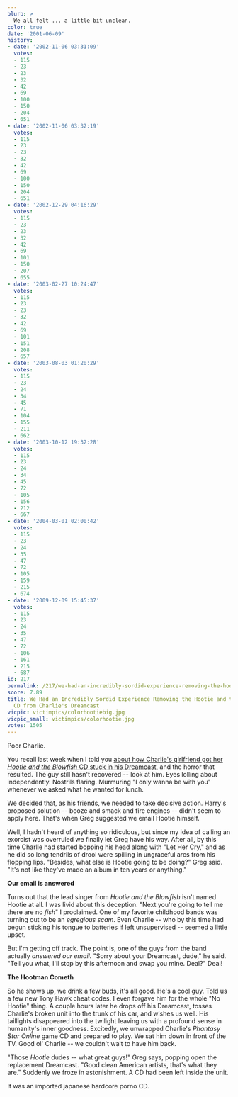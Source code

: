 ```yaml
---
blurb: >
  We all felt ... a little bit unclean.
color: true
date: '2001-06-09'
history:
- date: '2002-11-06 03:31:09'
  votes:
  - 115
  - 23
  - 23
  - 32
  - 42
  - 69
  - 100
  - 150
  - 204
  - 651
- date: '2002-11-06 03:32:19'
  votes:
  - 115
  - 23
  - 23
  - 32
  - 42
  - 69
  - 100
  - 150
  - 204
  - 651
- date: '2002-12-29 04:16:29'
  votes:
  - 115
  - 23
  - 23
  - 32
  - 42
  - 69
  - 101
  - 150
  - 207
  - 655
- date: '2003-02-27 10:24:47'
  votes:
  - 115
  - 23
  - 23
  - 32
  - 42
  - 69
  - 101
  - 151
  - 208
  - 657
- date: '2003-08-03 01:20:29'
  votes:
  - 115
  - 23
  - 24
  - 34
  - 45
  - 71
  - 104
  - 155
  - 211
  - 662
- date: '2003-10-12 19:32:28'
  votes:
  - 115
  - 23
  - 24
  - 34
  - 45
  - 72
  - 105
  - 156
  - 212
  - 667
- date: '2004-03-01 02:00:42'
  votes:
  - 115
  - 23
  - 24
  - 35
  - 47
  - 72
  - 105
  - 159
  - 215
  - 674
- date: '2009-12-09 15:45:37'
  votes:
  - 115
  - 23
  - 24
  - 35
  - 47
  - 72
  - 106
  - 161
  - 215
  - 687
id: 217
permalink: /217/we-had-an-incredibly-sordid-experience-removing-the-hootie-and-the-blowfish-cd-from-charlies-dreamcast/
score: 7.89
title: We Had an Incredibly Sordid Experience Removing the Hootie and the Blowfish
  CD from Charlie's Dreamcast
vicpic: victimpics/colorhootiebig.jpg
vicpic_small: victimpics/colorhootie.jpg
votes: 1505
---
```


Poor Charlie.

You recall last week when I told you [about how Charlie's girlfriend got
her *Hootie and the Blowfish* CD stuck in his
Dreamcast](%ARTICLE[207]%), and the horror that resulted. The guy
still hasn't recovered -- look at him. Eyes lolling about independently.
Nostrils flaring. Murmuring "I only wanna be with you" whenever we asked
what he wanted for lunch.

We decided that, as his friends, we needed to take decisive action.
Harry's proposed solution -- booze and smack and fire engines -- didn't
seem to apply here. That's when Greg suggested we email Hootie himself.

Well, I hadn't heard of anything so ridiculous, but since my idea of
calling an exorcist was overruled we finally let Greg have his way.
After all, by this time Charlie had started bopping his head along with
"Let Her Cry," and as he did so long tendrils of drool were spilling in
ungraceful arcs from his flopping lips. "Besides, what else is Hootie
going to be doing?" Greg said. "It's not like they've made an album in
ten years or anything."

**Our email is answered**

Turns out that the lead singer from *Hootie and the Blowfish* isn't
named Hootie at all. I was livid about this deception. "Next you're
going to tell me there are no *fish*" I proclaimed. One of my favorite
childhood bands was turning out to be an *egregious scam*. Even Charlie
-- who by this time had begun sticking his tongue to batteries if left
unsupervised -- seemed a little upset.

But I'm getting off track. The point is, one of the guys from the band
actually *answered our email.* "Sorry about your Dreamcast, dude," he
said. "Tell you what, I'll stop by this afternoon and swap you mine.
Deal?" Deal!

**The Hootman Cometh**

So he shows up, we drink a few buds, it's all good. He's a cool guy.
Told us a few new Tony Hawk cheat codes. I even forgave him for the
whole "No Hootie" thing. A couple hours later he drops off his
Dreamcast, tosses Charlie's broken unit into the trunk of his car, and
wishes us well. His taillights disappeared into the twilight leaving us
with a profound sense in humanity's inner goodness. Excitedly, we
unwrapped Charlie's *Phantasy Star Online* game CD and prepared to play.
We sat him down in front of the TV. Good ol' Charlie -- we couldn't wait
to have him back.

"Those *Hootie* dudes -- what great guys!" Greg says, popping open the
replacement Dreamcast. "Good clean American artists, that's what they
are." Suddenly we froze in astonishment. A CD had been left inside the
unit.

It was an imported japanese hardcore porno CD.